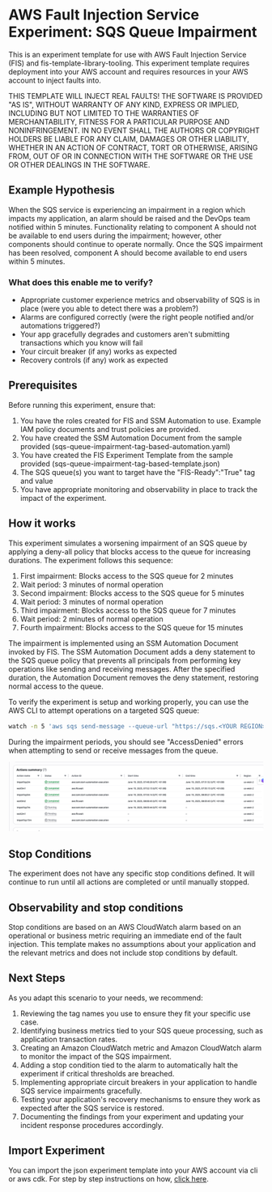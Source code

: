 # AWS Fault Injection Service Experiment: SQS Queue Impairment

This is an experiment template for use with AWS Fault Injection Service (FIS) and fis-template-library-tooling. This experiment template requires deployment into your AWS account and requires resources in your AWS account to inject faults into.

THIS TEMPLATE WILL INJECT REAL FAULTS! THE SOFTWARE IS PROVIDED "AS IS", WITHOUT WARRANTY OF ANY KIND, EXPRESS OR IMPLIED, INCLUDING BUT NOT LIMITED TO THE WARRANTIES OF MERCHANTABILITY, FITNESS FOR A PARTICULAR PURPOSE AND NONINFRINGEMENT. IN NO EVENT SHALL THE AUTHORS OR COPYRIGHT HOLDERS BE LIABLE FOR ANY CLAIM, DAMAGES OR OTHER LIABILITY, WHETHER IN AN ACTION OF CONTRACT, TORT OR OTHERWISE, ARISING FROM, OUT OF OR IN CONNECTION WITH THE SOFTWARE OR THE USE OR OTHER DEALINGS IN THE SOFTWARE.

## Example Hypothesis

When the SQS service is experiencing an impairment in a region which impacts my application, an alarm should be raised and the DevOps team notified within 5 minutes. Functionality relating to component A should not be available to end users during the impairment; however, other components should continue to operate normally. Once the SQS impairment has been resolved, component A should become available to end users within 5 minutes.

### What does this enable me to verify?

* Appropriate customer experience metrics and observability of SQS is in place (were you able to detect there was a problem?)
* Alarms are configured correctly (were the right people notified and/or automations triggered?)
* Your app gracefully degrades and customers aren't submitting transactions which you know will fail
* Your circuit breaker (if any) works as expected
* Recovery controls (if any) work as expected

## Prerequisites

Before running this experiment, ensure that:

1. You have the roles created for FIS and SSM Automation to use. Example IAM policy documents and trust policies are provided.
2. You have created the SSM Automation Document from the sample provided (sqs-queue-impairment-tag-based-automation.yaml)
3. You have created the FIS Experiment Template from the sample provided (sqs-queue-impairment-tag-based-template.json)
3. The SQS queue(s) you want to target have the "FIS-Ready":"True" tag and value
5. You have appropriate monitoring and observability in place to track the impact of the experiment.

## How it works

This experiment simulates a worsening impairment of an SQS queue by applying a deny-all policy that blocks access to the queue for increasing durations. The experiment follows this sequence:

1. First impairment: Blocks access to the SQS queue for 2 minutes
2. Wait period: 3 minutes of normal operation
3. Second impairment: Blocks access to the SQS queue for 5 minutes
4. Wait period: 3 minutes of normal operation
5. Third impairment: Blocks access to the SQS queue for 7 minutes
6. Wait period: 2 minutes of normal operation
7. Fourth impairment: Blocks access to the SQS queue for 15 minutes

The impairment is implemented using an SSM Automation Document invoked by FIS. The SSM Automation Document adds a deny statement to the SQS queue policy that prevents all principals from performing key operations like sending and receiving messages. After the specified duration, the Automation Document removes the deny statement, restoring normal access to the queue.

To verify the experiment is setup and working properly, you can use the AWS CLI to attempt operations on a targeted SQS queue:

```bash
watch -n 5 'aws sqs send-message --queue-url "https://sqs.<YOUR REGION>.amazonaws.com/<YOUR AWS ACCOUNT>/<YOUR SQS QUEUE>" --message-body "This is a test message" --region <YOUR REGION> --no-cli-pager'
```

During the impairment periods, you should see "AccessDenied" errors when attempting to send or receive messages from the queue.

![FIS Console showing actions](./images/sqs.png "FIS Console showing actions")

## Stop Conditions

The experiment does not have any specific stop conditions defined. It will continue to run until all actions are completed or until manually stopped.

## Observability and stop conditions

Stop conditions are based on an AWS CloudWatch alarm based on an operational or business metric requiring an immediate end of the fault injection. This template makes no assumptions about your application and the relevant metrics and does not include stop conditions by default.

## Next Steps

As you adapt this scenario to your needs, we recommend:

1. Reviewing the tag names you use to ensure they fit your specific use case.
2. Identifying business metrics tied to your SQS queue processing, such as application transaction rates.
3. Creating an Amazon CloudWatch metric and Amazon CloudWatch alarm to monitor the impact of the SQS impairment.
4. Adding a stop condition tied to the alarm to automatically halt the experiment if critical thresholds are breached.
5. Implementing appropriate circuit breakers in your application to handle SQS service impairments gracefully.
6. Testing your application's recovery mechanisms to ensure they work as expected after the SQS service is restored.
7. Documenting the findings from your experiment and updating your incident response procedures accordingly.

## Import Experiment

You can import the json experiment template into your AWS account via cli or aws cdk. For step by step instructions on how, [click here](https://github.com/aws-samples/fis-template-library-tooling).
